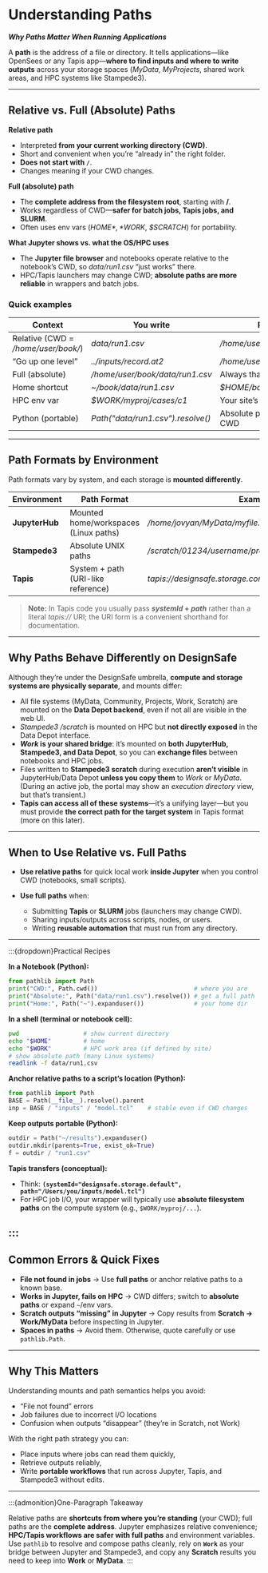 # Understanding Paths

***Why Paths Matter When Running Applications***

A **path** is the address of a file or directory. It tells applications—like OpenSees or any Tapis app—**where to find inputs and where to write outputs** across your storage spaces (*MyData*, *MyProjects*, shared work areas, and HPC systems like Stampede3).

---

## Relative vs. Full (Absolute) Paths

**Relative path**

* Interpreted **from your current working directory (CWD)**.
* Short and convenient when you’re “already in” the right folder.
* **Does not start with `/`**.
* Changes meaning if your CWD changes.

**Full (absolute) path**

* The **complete address from the filesystem root**, starting with **/**.
* Works regardless of CWD—**safer for batch jobs, Tapis jobs, and SLURM**.
* Often uses env vars (*$HOME*, *$WORK*, *$SCRATCH*) for portability.

**What Jupyter shows vs. what the OS/HPC uses**

* The **Jupyter file browser** and notebooks operate relative to the notebook’s CWD, so *data/run1.csv* “just works” there.
* HPC/Tapis launchers may change CWD; **absolute paths are more reliable** in wrappers and batch jobs.

### Quick examples

| Context                             | You write                         | Resolves to                     |
| ----------------------------------- | --------------------------------- | ------------------------------- |
| Relative (CWD = */home/user/book/*) | *data/run1.csv*                   | */home/user/book/data/run1.csv* |
| “Go up one level”                   | *../inputs/record.at2*            | */home/user/inputs/record.at2*  |
| Full (absolute)                     | */home/user/book/data/run1.csv*   | Always that path                |
| Home shortcut                       | *~/book/data/run1.csv*            | *$HOME/book/data/run1.csv*      |
| HPC env var                         | *$WORK/myproj/cases/c1*           | Your site’s “work” area         |
| Python (portable)                   | *Path("data/run1.csv").resolve()* | Absolute path computed from CWD |

---

## Path Formats by Environment

Path formats vary by system, and each storage is **mounted differently**.

| Environment    | Path Format                           | Example                                                    |
| -------------- | ------------------------------------- | ---------------------------------------------------------- |
| **JupyterHub** | Mounted home/workspaces (Linux paths) | */home/jovyan/MyData/myfile.tcl*                           |
| **Stampede3**  | Absolute UNIX paths                   | */scratch/01234/username/project/run01/input.tcl*          |
| **Tapis**      | System + path (URI-like reference)    | *tapis://designsafe.storage.community/myproject/input.tcl* |

> **Note:** In Tapis code you usually pass ***systemId* + *path*** rather than a literal *tapis://* URI; the URI form is a convenient shorthand for documentation.

---

## Why Paths Behave Differently on DesignSafe

Although they’re under the DesignSafe umbrella, **compute and storage systems are physically separate**, and mounts differ:

* All file systems (MyData, Community, Projects, Work, Scratch) are mounted on the **Data Depot backend**, even if not all are visible in the web UI.
* *Stampede3 /scratch* is mounted on HPC but **not directly exposed** in the Data Depot interface.
* ***Work* is your shared bridge**: it’s mounted on **both JupyterHub, Stampede3, and Data Depot**, so you can **exchange files** between notebooks and HPC jobs.
* Files written to **Stampede3 scratch** during execution **aren’t visible** in JupyterHub/Data Depot **unless you copy them** to *Work* or *MyData*. (During an active job, the portal may show an *execution directory* view, but that’s transient.)
* **Tapis can access all of these systems**—it’s a unifying layer—but you must provide **the correct path for the target system** in Tapis format (more on this later).

---

## When to Use Relative vs. Full Paths

* **Use relative paths** for quick local work **inside Jupyter** when you control CWD (notebooks, small scripts).
* **Use full paths** when:

  * Submitting **Tapis** or **SLURM** jobs (launchers may change CWD).
  * Sharing inputs/outputs across scripts, nodes, or users.
  * Writing **reusable automation** that must run from any directory.

---

:::{dropdown}Practical Recipes

**In a Notebook (Python):**

```python
from pathlib import Path
print("CWD:", Path.cwd())                           # where you are
print("Absolute:", Path("data/run1.csv").resolve()) # get a full path
print("Home:", Path("~").expanduser())              # your home dir
```

**In a shell (terminal or notebook cell):**

```bash
pwd                  # show current directory
echo "$HOME"         # home
echo "$WORK"         # HPC work area (if defined by site)
# show absolute path (many Linux systems)
readlink -f data/run1.csv
```

**Anchor relative paths to a script’s location (Python):**

```python
from pathlib import Path
BASE = Path(__file__).resolve().parent
inp = BASE / "inputs" / "model.tcl"    # stable even if CWD changes
```

**Keep outputs portable (Python):**

```python
outdir = Path("~/results").expanduser()
outdir.mkdir(parents=True, exist_ok=True)
f = outdir / "run1.csv"
```

**Tapis transfers (conceptual):**

* Think: **`(systemId="designsafe.storage.default", path="/Users/you/inputs/model.tcl")`**
* For HPC job I/O, your wrapper will typically use **absolute filesystem paths** on the compute system (e.g., `$WORK/myproj/...`).

:::
---

## Common Errors & Quick Fixes

* **File not found in jobs** → Use **full paths** or anchor relative paths to a known base.
* **Works in Jupyter, fails on HPC** → CWD differs; switch to **absolute paths** or expand `~`/env vars.
* **Scratch outputs “missing” in Jupyter** → Copy results from **Scratch → Work/MyData** before inspecting in Jupyter.
* **Spaces in paths** → Avoid them. Otherwise, quote carefully or use `pathlib.Path`.

---

## Why This Matters

Understanding mounts and path semantics helps you avoid:

* “File not found” errors
* Job failures due to incorrect I/O locations
* Confusion when outputs “disappear” (they’re in Scratch, not Work)

With the right path strategy you can:

* Place inputs where jobs can read them quickly,
* Retrieve outputs reliably,
* Write **portable workflows** that run across Jupyter, Tapis, and Stampede3 without edits.

---

:::{admonition}One-Paragraph Takeaway

Relative paths are **shortcuts from where you’re standing** (your CWD); full paths are the **complete address**. Jupyter emphasizes relative convenience; **HPC/Tapis workflows are safer with full paths** and environment variables. Use `pathlib` to resolve and compose paths cleanly, rely on **`Work`** as your bridge between Jupyter and Stampede3, and copy any **Scratch** results you need to keep into **Work** or **MyData**.
:::